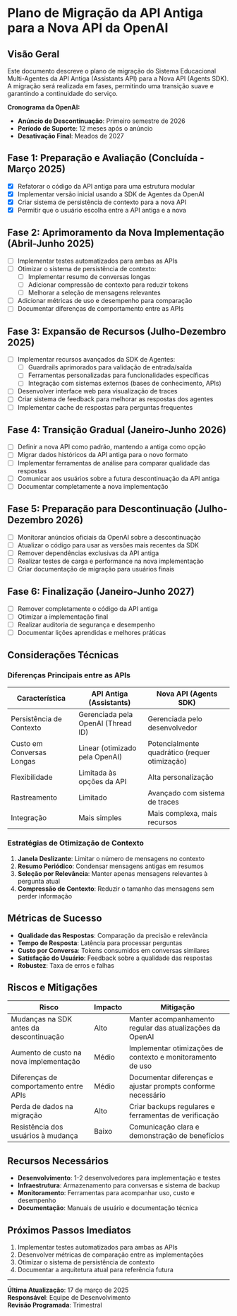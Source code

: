 # Plano de Migração da API Antiga para a Nova API da OpenAI

## Visão Geral

Este documento descreve o plano de migração do Sistema Educacional Multi-Agentes da API Antiga (Assistants API) para a Nova API (Agents SDK). A migração será realizada em fases, permitindo uma transição suave e garantindo a continuidade do serviço.

**Cronograma da OpenAI:**
- **Anúncio de Descontinuação**: Primeiro semestre de 2026
- **Período de Suporte**: 12 meses após o anúncio
- **Desativação Final**: Meados de 2027

## Fase 1: Preparação e Avaliação (Concluída - Março 2025)

- [x] Refatorar o código da API antiga para uma estrutura modular
- [x] Implementar versão inicial usando a SDK de Agentes da OpenAI
- [x] Criar sistema de persistência de contexto para a nova API
- [x] Permitir que o usuário escolha entre a API antiga e a nova

## Fase 2: Aprimoramento da Nova Implementação (Abril-Junho 2025)

- [ ] Implementar testes automatizados para ambas as APIs
- [ ] Otimizar o sistema de persistência de contexto:
  - [ ] Implementar resumo de conversas longas
  - [ ] Adicionar compressão de contexto para reduzir tokens
  - [ ] Melhorar a seleção de mensagens relevantes
- [ ] Adicionar métricas de uso e desempenho para comparação
- [ ] Documentar diferenças de comportamento entre as APIs

## Fase 3: Expansão de Recursos (Julho-Dezembro 2025)

- [ ] Implementar recursos avançados da SDK de Agentes:
  - [ ] Guardrails aprimorados para validação de entrada/saída
  - [ ] Ferramentas personalizadas para funcionalidades específicas
  - [ ] Integração com sistemas externos (bases de conhecimento, APIs)
- [ ] Desenvolver interface web para visualização de traces
- [ ] Criar sistema de feedback para melhorar as respostas dos agentes
- [ ] Implementar cache de respostas para perguntas frequentes

## Fase 4: Transição Gradual (Janeiro-Junho 2026)

- [ ] Definir a nova API como padrão, mantendo a antiga como opção
- [ ] Migrar dados históricos da API antiga para o novo formato
- [ ] Implementar ferramentas de análise para comparar qualidade das respostas
- [ ] Comunicar aos usuários sobre a futura descontinuação da API antiga
- [ ] Documentar completamente a nova implementação

## Fase 5: Preparação para Descontinuação (Julho-Dezembro 2026)

- [ ] Monitorar anúncios oficiais da OpenAI sobre a descontinuação
- [ ] Atualizar o código para usar as versões mais recentes da SDK
- [ ] Remover dependências exclusivas da API antiga
- [ ] Realizar testes de carga e performance na nova implementação
- [ ] Criar documentação de migração para usuários finais

## Fase 6: Finalização (Janeiro-Junho 2027)

- [ ] Remover completamente o código da API antiga
- [ ] Otimizar a implementação final
- [ ] Realizar auditoria de segurança e desempenho
- [ ] Documentar lições aprendidas e melhores práticas

## Considerações Técnicas

### Diferenças Principais entre as APIs

| Característica | API Antiga (Assistants) | Nova API (Agents SDK) |
|----------------|-------------------------|----------------------|
| Persistência de Contexto | Gerenciada pela OpenAI (Thread ID) | Gerenciada pelo desenvolvedor |
| Custo em Conversas Longas | Linear (otimizado pela OpenAI) | Potencialmente quadrático (requer otimização) |
| Flexibilidade | Limitada às opções da API | Alta personalização |
| Rastreamento | Limitado | Avançado com sistema de traces |
| Integração | Mais simples | Mais complexa, mais recursos |

### Estratégias de Otimização de Contexto

1. **Janela Deslizante**: Limitar o número de mensagens no contexto
2. **Resumo Periódico**: Condensar mensagens antigas em resumos
3. **Seleção por Relevância**: Manter apenas mensagens relevantes à pergunta atual
4. **Compressão de Contexto**: Reduzir o tamanho das mensagens sem perder informação

## Métricas de Sucesso

- **Qualidade das Respostas**: Comparação da precisão e relevância
- **Tempo de Resposta**: Latência para processar perguntas
- **Custo por Conversa**: Tokens consumidos em conversas similares
- **Satisfação do Usuário**: Feedback sobre a qualidade das respostas
- **Robustez**: Taxa de erros e falhas

## Riscos e Mitigações

| Risco | Impacto | Mitigação |
|-------|---------|-----------|
| Mudanças na SDK antes da descontinuação | Alto | Manter acompanhamento regular das atualizações da OpenAI |
| Aumento de custo na nova implementação | Médio | Implementar otimizações de contexto e monitoramento de uso |
| Diferenças de comportamento entre APIs | Médio | Documentar diferenças e ajustar prompts conforme necessário |
| Perda de dados na migração | Alto | Criar backups regulares e ferramentas de verificação |
| Resistência dos usuários à mudança | Baixo | Comunicação clara e demonstração de benefícios |

## Recursos Necessários

- **Desenvolvimento**: 1-2 desenvolvedores para implementação e testes
- **Infraestrutura**: Armazenamento para conversas e sistema de backup
- **Monitoramento**: Ferramentas para acompanhar uso, custo e desempenho
- **Documentação**: Manuais de usuário e documentação técnica

## Próximos Passos Imediatos

1. Implementar testes automatizados para ambas as APIs
2. Desenvolver métricas de comparação entre as implementações
3. Otimizar o sistema de persistência de contexto
4. Documentar a arquitetura atual para referência futura

---

**Última Atualização**: 17 de março de 2025  
**Responsável**: Equipe de Desenvolvimento  
**Revisão Programada**: Trimestral
